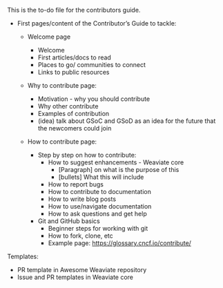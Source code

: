 This is the to-do file for the contributors guide.

* First pages/content of the Contributor’s Guide to tackle:
  * Welcome page
    * Welcome
    * First articles/docs to read
    * Places to go/ communities to connect
    * Links to public resources

  * Why to contribute page:
    * Motivation - why you should contribute
    * Why other contribute
    * Examples of contribution
    * (idea) talk about GSoC and GSoD as an idea for the future that the newcomers could join
  
  * How to contribute page:
      * Step by step on how to contribute:
          * How to suggest enhancements -  Weaviate core
             * [Paragraph] on what is the purpose of this
             * [bullets] What this will include
          * How to report bugs
          * How to contribute to documentation 
          * How to write blog posts
          * How to use/navigate documentation
          * How to ask questions and get help
      * Git and GitHub basics
          * Beginner steps for working with git
          * How to fork, clone, etc
          * Example page: https://glossary.cncf.io/contribute/


Templates:

* PR template in Awesome Weaviate repository
* Issue and PR templates in Weaviate core
